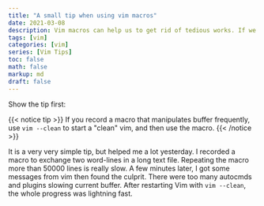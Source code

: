 ```yaml
---
title: "A small tip when using vim macros"
date: 2021-03-08 
description: Vim macros can help us to get rid of tedious works. If we want to repeat a macro thousands times, a small tip may accelerate the speed of progress.
tags: [vim]
categories: [vim]
series: [Vim Tips]
toc: false
math: false
markup: md
draft: false
---
```


Show the tip first:
<!--more-->

{{< notice tip >}}
If you record a macro that manipulates buffer frequently, use `vim --clean` to start a "clean" vim, and then use the macro.
{{< /notice >}}

It is a very very simple tip, but helped me a lot yesterday. I recorded a macro to exchange two word-lines in a long text file. Repeating the macro more than 50000 lines is really slow. A few minutes later, I got some messages from vim then found the culprit. There were too many autocmds and plugins slowing current buffer. After restarting Vim with `vim --clean`, the whole progress was lightning fast.
